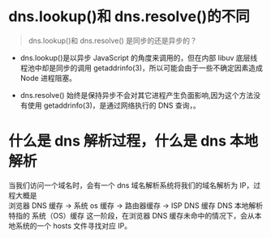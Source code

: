 # dns.lookup()和 dns.resolve()的不同

> dns.lookup()和 dns.resolve() 是同步的还是异步的？

- dns.lookup()是以异步 JavaScript 的角度来调用的，但在内部 libuv 底层线程池中却是同步的调用 getaddrinfo(3)，所以可能会由于一些不确定因素造成 Node 进程阻塞。

- dns.resolve() 始终是保持异步不会对其它进程产生负面影响,因为这个方法没有使用 getaddrinfo(3)，是通过网络执行的 DNS 查询，。

# 什么是 dns 解析过程，什么是 dns 本地解析

当我们访问一个域名时，会有一个 dns 域名解析系统将我们的域名解析为 IP，过程大概是  
浏览器 DNS 缓存 -> 系统 os 缓存 -> 路由器缓存 -> ISP DNS 缓存
DNS 本地解析特指的 系统（OS）缓存 这一阶段，在浏览器 DNS 缓存未命中的情况下，会从本地系统的一个 hosts 文件寻找对应 IP。
